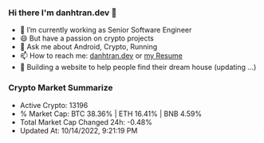 ### Hi there I'm danhtran.dev 👋

- 🔭 I’m currently working as Senior Software Engineer
- 😄 But have a passion on crypto projects
- 💬 Ask me about Android, Crypto, Running 
- 📫 How to reach me: <a href="https://danhtran.dev" target="_blank">danhtran.dev</a> or <a href="Developer-Resume.pdf" target="_blank">my Resume</a>
- 🌱 Building a website to help people find their dream house (updating ...)

### Crypto Market Summarize
- Active Crypto: 13196
- % Market Cap: BTC 38.36% | ETH 16.41% | BNB 4.59%
- Total Market Cap Changed 24h: -0.48%
- Updated At: 10/14/2022, 9:21:19 PM
